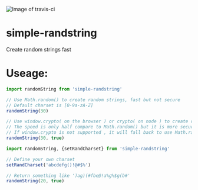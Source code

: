 ![Image of travis-ci](https://travis-ci.org/dustin71728/simple-randstring.svg?branch=master)

# simple-randstring
Create random strings fast

# Useage:

```javascript
import randomString from 'simple-randstring'

// Use Math.random() to create random strings, fast but not secure
// Default charset is [0-9a-zA-Z]
randomString(30)

// Use window.crypto( on the browser ) or crypto( on node ) to create random strings
// The speed is only half compare to Math.random() but it is more secure
// If window.crypto is not supported , it will fall back to use Math.random()
randomString(30, true)
```

```javascript
import randomString, {setRandCharset} from 'simple-randstring'

// Define your own charset
setRandCharset('abcdefg()!@#$%')

// Return something like ')ag)(#fbe@!a%g%$g(b#'
randomString(20, true)
```
